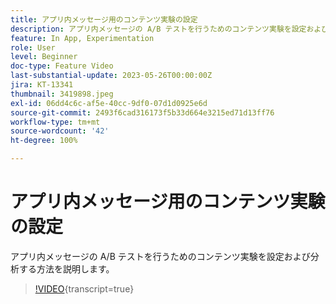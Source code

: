 ```yaml
---
title: アプリ内メッセージ用のコンテンツ実験の設定
description: アプリ内メッセージの A/B テストを行うためのコンテンツ実験を設定および分析する方法を説明します。
feature: In App, Experimentation
role: User
level: Beginner
doc-type: Feature Video
last-substantial-update: 2023-05-26T00:00:00Z
jira: KT-13341
thumbnail: 3419898.jpeg
exl-id: 06dd4c6c-af5e-40cc-9df0-07d1d0925e6d
source-git-commit: 2493f6cad316173f5b33d664e3215ed71d13ff76
workflow-type: tm+mt
source-wordcount: '42'
ht-degree: 100%

---
```


# アプリ内メッセージ用のコンテンツ実験の設定

アプリ内メッセージの A/B テストを行うためのコンテンツ実験を設定および分析する方法を説明します。

>[!VIDEO](https://video.tv.adobe.com/v/3419898/?learn=on){transcript=true}
